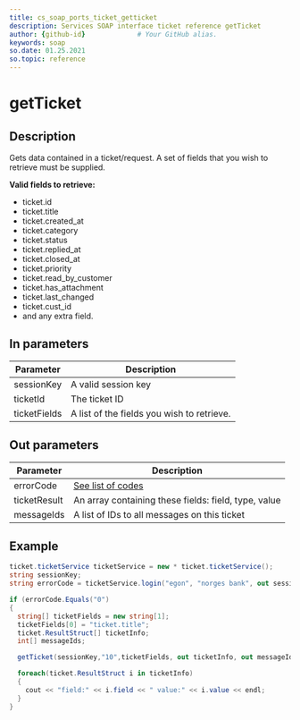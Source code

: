 ```yaml
---
title: cs_soap_ports_ticket_getticket
description: Services SOAP interface ticket reference getTicket
author: {github-id}             # Your GitHub alias.
keywords: soap
so.date: 01.25.2021
so.topic: reference
---
```


# getTicket

## Description

Gets data contained in a ticket/request. A set of fields that you wish to retrieve must be supplied.

**Valid fields to retrieve:**

* ticket.id
* ticket.title
* ticket.created\_at
* ticket.category
* ticket.status
* ticket.replied\_at
* ticket.closed\_at
* ticket.priority
* ticket.read\_by\_customer
* ticket.has\_attachment
* ticket.last\_changed
* ticket.cust\_id
* and any extra field.

## In parameters

| Parameter | Description |
|---|---|
| sessionKey | A valid session key |
| ticketId | The ticket ID |
| ticketFields | A list of the fields you wish to retrieve. |

## Out parameters

| Parameter | Description |
|---|---|
| errorCode | [See list of codes][1] |
| ticketResult | An array containing these fields: field, type, value |
| messageIds | A list of IDs to all messages on this ticket |

## Example

```csharp
ticket.ticketService ticketService = new * ticket.ticketService();
string sessionKey;
string errorCode = ticketService.login("egon", "norges bank", out sessionKey);

if (errorCode.Equals("0")
{
  string[] ticketFields = new string[1];
  ticketFields[0] = "ticket.title";
  ticket.ResultStruct[] ticketInfo;
  int[] messageIds;

  getTicket(sessionKey,"10",ticketFields, out ticketInfo, out messageIds);

  foreach(ticket.ResultStruct i in ticketInfo)
  {
    cout << "field:" << i.field << " value:" << i.value << endl;
  }
}
```

<!-- Referenced links -->
[1]: ../error-codes.md
